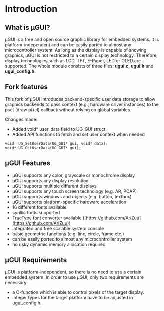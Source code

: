# Introduction
## What is µGUI?
µGUI is a free and open source graphic library for embedded systems. It is platform-independent
and can be easily ported to almost any microcontroller system. As long as the display is capable
of showing graphics, µGUI is not restricted to a certain display technology. Therefore, display
technologies such as LCD, TFT, E-Paper, LED or OLED are supported. The whole module
consists of three files: **ugui.c**, **ugui.h** and **ugui_config.h**.

## Fork features
This fork of µGUI introduces backend-specific user data storage to allow graphics backends to pass context (e.g., hardware driver instances) to the pset (draw pixel) callback without relying on global variables.

Changes made:
* Added void* user_data field to UG_GUI struct
* Added API functions to fetch and set user context when needed

```
void  UG_SetUserData(UG_GUI* gui, void* data);
void* UG_GetUserData(UG_GUI* gui);
```

## µGUI Features
* µGUI supports any color, grayscale or monochrome display
* µGUI supports any display resolution
* µGUI supports multiple different displays
* µGUI supports any touch screen technology (e.g. AR, PCAP)
* µGUI supports windows and objects (e.g. button, textbox)
* µGUI supports platform-specific hardware acceleration
* 16 different fonts available
* cyrillic fonts supported
* TrueType font converter available ([https://github.com/AriZuu](https://github.com/AriZuu))
* integrated and free scalable system console
* basic geometric functions (e.g. line, circle, frame etc.)
* can be easily ported to almost any microcontroller system
* no risky dynamic memory allocation required

## µGUI Requirements
µGUI is platform-independent, so there is no need to use a certain embedded system. In order to
use µGUI, only two requirements are necessary:
* a C-function which is able to control pixels of the target display.
* integer types for the target platform have to be adjusted in ugui_config.h.
